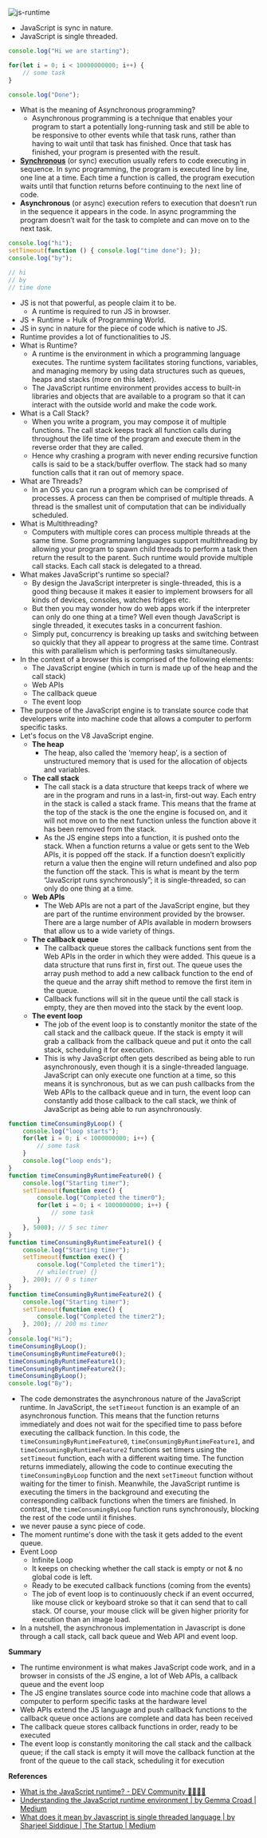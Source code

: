 
![js-runtime](https://github.com/xoraus/Backend-Specialization/blob/main/attachments/js.png)

- JavaScript is sync in nature.
- JavaScript is single threaded.

```js
console.log("Hi we are starting");

for(let i = 0; i < 10000000000; i++) {
    // some task
}

console.log("Done");
```

- What is the meaning of Asynchronous programming?
	- Asynchronous programming is a technique that enables your program to start a potentially long-running task and still be able to be responsive to other events while that task runs, rather than having to wait until that task has finished. Once that task has finished, your program is presented with the result.
- [**Synchronous**](https://stackoverflow.com/questions/10570246/what-is-non-blocking-or-asynchronous-i-o-in-node-js) (or sync) execution usually refers to code executing in sequence. In sync programming, the program is executed line by line, one line at a time. Each time a function is called, the program execution waits until that function returns before continuing to the next line of code.
- **Asynchronous** (or async) execution refers to execution that doesn’t run in the sequence it appears in the code. In async programming the program doesn’t wait for the task to complete and can move on to the next task.

```js
console.log("hi");
setTimeout(function () { console.log("time done"); });
console.log("by");

// hi
// by
// time done
```

 - JS is not that powerful, as people claim it to be.
	 - A runtime is required to run JS in browser.
 - JS + Runtime = Hulk of Programming World.
 - JS in sync in nature for the piece of code which is native to JS.
 - Runtime provides a lot of functionalities to JS.
 - What is Runtime?
	 - A runtime is the environment in which a programming language executes. The runtime system facilitates storing functions, variables, and managing memory by using data structures such as queues, heaps and stacks (more on this later).
	 - The JavaScript runtime environment provides access to built-in libraries and objects that are available to a program so that it can interact with the outside world and make the code work.
 - What is a Call Stack?
	 - When you write a program, you may compose it of multiple functions. The call stack keeps track all function calls during throughout the life time of the program and execute them in the reverse order that they are called.
	- Hence why crashing a program with never ending recursive function calls is said to be a stack/buffer overflow. The stack had so many function calls that it ran out of memory space.
- What are Threads?
	- In an OS you can run a program which can be comprised of processes. A process can then be comprised of multiple threads. A thread is the smallest unit of computation that can be individually scheduled.
- What is Multithreading?
	- Computers with multiple cores can process multiple threads at the same time. Some programming languages support multithreading by allowing your program to spawn child threads to perform a task then return the result to the parent. Such runtime would provide multiple call stacks. Each call stack is delegated to a thread.
- What makes JavaScript's runtime so special?
	- By design the JavaScript interpreter is single-threaded, this is a good thing because it makes it easier to implement browsers for all kinds of devices, consoles, watches fridges etc.
	- But then you may wonder how do web apps work if the interpreter can only do one thing at a time? Well even though JavaScript is single threaded, it executes tasks in a concurrent fashion.
	- Simply put, concurrency is breaking up tasks and switching between so quickly that they all appear to progress at the same time. Contrast this with parallelism which is performing tasks simultaneously.
- In the context of a browser this is comprised of the following elements:
	- The JavaScript engine (which in turn is made up of the heap and the call stack)
	- Web APIs
	- The callback queue
	- The event loop
- The purpose of the JavaScript engine is to translate source code that developers write into machine code that allows a computer to perform specific tasks.
- Let's focus on the V8 JavaScript engine.
	- **The heap**
		- The heap, also called the ‘memory heap’, is a section of unstructured memory that is used for the allocation of objects and variables.
	- **The call stack**
		- The call stack is a data structure that keeps track of where we are in the program and runs in a last-in, first-out way. Each entry in the stack is called a stack frame. This means that the frame at the top of the stack is the one the engine is focused on, and it will not move on to the next function unless the function above it has been removed from the stack.
		- As the JS engine steps into a function, it is pushed onto the stack. When a function returns a value or gets sent to the Web APIs, it is popped off the stack. If a function doesn’t explicitly return a value then the engine will return undefined and also pop the function off the stack. This is what is meant by the term “JavaScript runs synchronously”; it is single-threaded, so can only do one thing at a time.
	- **Web APIs**
		- The Web APIs are not a part of the JavaScript engine, but they are part of the runtime environment provided by the browser. There are a large number of APIs available in modern browsers that allow us to a wide variety of things. 
	- **The callback queue**
		- The callback queue stores the callback functions sent from the Web APIs in the order in which they were added. This queue is a data structure that runs first in, first out. The queue uses the array push method to add a new callback function to the end of the queue and the array shift method to remove the first item in the queue.
		- Callback functions will sit in the queue until the call stack is empty, they are then moved into the stack by the event loop.
	- **The event loop**
		- The job of the event loop is to constantly monitor the state of the call stack and the callback queue. If the stack is empty it will grab a callback from the callback queue and put it onto the call stack, scheduling it for execution.
		-  This is why JavaScript often gets described as being able to run asynchronously, even though it is a single-threaded language. JavaScript can only execute one function at a time, so this means it is synchronous, but as we can push callbacks from the Web APIs to the callback queue and in turn, the event loop can constantly add those callback to the call stack, we think of JavaScript as being able to run asynchronously.

```js
function timeConsumingByLoop() {
    console.log("loop starts");
    for(let i = 0; i < 1000000000; i++) {
        // some task
    }
    console.log("loop ends");
} 
function timeConsumingByRuntimeFeature0() {
    console.log("Starting timer");
    setTimeout(function exec() {
        console.log("Completed the timer0");
        for(let i = 0; i < 1000000000; i++) {
            // some task
        }
    }, 5000); // 5 sec timer
}
function timeConsumingByRuntimeFeature1() {
    console.log("Starting timer");
    setTimeout(function exec() {
        console.log("Completed the timer1");
        // while(true) {}
    }, 200); // 0 s timer
}
function timeConsumingByRuntimeFeature2() {
    console.log("Starting timer");
    setTimeout(function exec() {
        console.log("Completed the timer2");
    }, 200); // 200 ms timer
}
console.log("Hi");
timeConsumingByLoop();
timeConsumingByRuntimeFeature0();
timeConsumingByRuntimeFeature1();
timeConsumingByRuntimeFeature2();
timeConsumingByLoop();
console.log("By");
```

- The code demonstrates the asynchronous nature of the JavaScript runtime. In JavaScript, the `setTimeout` function is an example of an asynchronous function. This means that the function returns immediately and does not wait for the specified time to pass before executing the callback function. In this code, the `timeConsumingByRuntimeFeature0`, `timeConsumingByRuntimeFeature1`, and `timeConsumingByRuntimeFeature2` functions set timers using the `setTimeout` function, each with a different waiting time. The function returns immediately, allowing the code to continue executing the `timeConsumingByLoop` function and the next `setTimeout` function without waiting for the timer to finish. Meanwhile, the JavaScript runtime is executing the timers in the background and executing the corresponding callback functions when the timers are finished. In contrast, the `timeConsumingByLoop` function runs synchronously, blocking the rest of the code until it finishes.
- we never pause a sync piece of code.
- The moment runtime's done with the task it gets added to the event queue.
- Event Loop
	- Infinite Loop
	- It keeps on checking whether the call stack is empty or not & no global code is left.
	- Ready to be executed callback functions (coming from the events)
	- The job of event loop is to continuously check if an event occurred, like mouse click or keyboard stroke so that it can send that to call stack. Of course, your mouse click will be given higher priority for execution than an image load.
- In a nutshell, the asynchronous implementation in Javascript is done through a call stack, call back queue and Web API and event loop.

**Summary**

-   The runtime environment is what makes JavaScript code work, and in a browser in consists of the JS engine, a lot of Web APIs, a callback queue and the event loop
-   The JS engine translates source code into machine code that allows a computer to perform specific tasks at the hardware level
-   Web APIs extend the JS language and push callback functions to the callback queue once actions are complete and data has been received
-   The callback queue stores callback functions in order, ready to be executed
-   The event loop is constantly monitoring the call stack and the callback queue; if the call stack is empty it will move the callback function at the front of the queue to the call stack, scheduling it for execution

**References**
- [What is the JavaScript runtime? - DEV Community 👩‍💻👨‍💻](https://dev.to/snickdx/what-is-the-javascript-runtime-4n09)
- [Understanding the JavaScript runtime environment | by Gemma Croad | Medium](https://medium.com/@gemma.croad/understanding-the-javascript-runtime-environment-4dd8f52f6fca)
- [What does it mean by Javascript is single threaded language | by Sharjeel Siddique | The Startup | Medium](https://medium.com/swlh/what-does-it-mean-by-javascript-is-single-threaded-language-f4130645d8a9)
